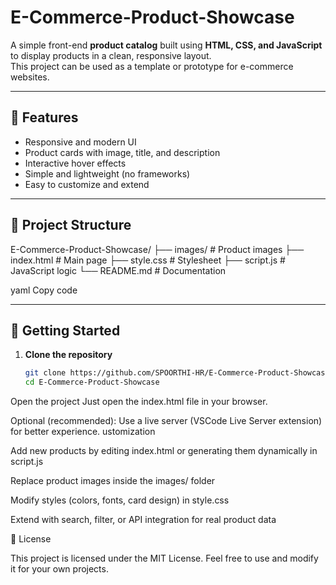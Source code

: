 # E-Commerce-Product-Showcase

A simple front-end **product catalog** built using **HTML, CSS, and JavaScript** to display products in a clean, responsive layout.  
This project can be used as a template or prototype for e-commerce websites.

---

## 📌 Features

- Responsive and modern UI  
- Product cards with image, title, and description  
- Interactive hover effects  
- Simple and lightweight (no frameworks)  
- Easy to customize and extend  

---

## 📂 Project Structure

E-Commerce-Product-Showcase/
├── images/ # Product images
├── index.html # Main page
├── style.css # Stylesheet
├── script.js # JavaScript logic
└── README.md # Documentation

yaml
Copy code

---

## 🚀 Getting Started

1. **Clone the repository**  
   ```bash
   git clone https://github.com/SPOORTHI-HR/E-Commerce-Product-Showcase
   cd E-Commerce-Product-Showcase
Open the project
Just open the index.html file in your browser.

Optional (recommended): Use a live server (VSCode Live Server extension) for better experience.
ustomization

Add new products by editing index.html or generating them dynamically in script.js

Replace product images inside the images/ folder

Modify styles (colors, fonts, card design) in style.css

Extend with search, filter, or API integration for real product data

📄 License

This project is licensed under the MIT License.
Feel free to use and modify it for your own projects.
